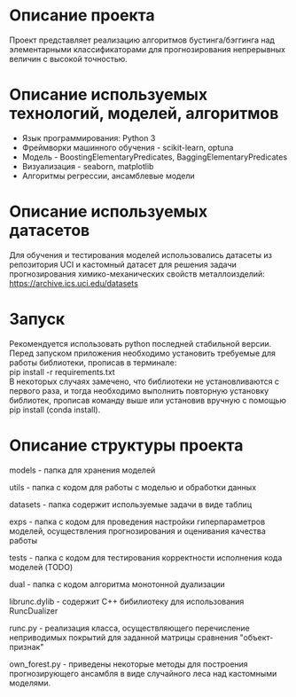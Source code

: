 # Описание проекта
Проект представляет реализацию алгоритмов бустинга/бэггинга над элементарными классификаторами для прогнозирования непрерывных величин с высокой точностью.

# Описание используемых технологий, моделей, алгоритмов
- Язык программирования: Python 3
- Фреймворки машинного обучения - scikit-learn, optuna
- Модель - BoostingElementaryPredicates, BaggingElementaryPredicates
- Визуализация - seaborn, matplotlib
- Алгоритмы регрессии, ансамблевые модели

# Описание используемых датасетов
Для обучения и тестирования моделей использовались датасеты из репозитория UCI и кастомный датасет для решения задачи прогнозирования химико-механических свойств металлоизделий:
https://archive.ics.uci.edu/datasets

# Запуск
Рекомендуется использовать python последней стабильной версии.
Перед запуском приложения необходимо установить требуемые для работы библиотеки, прописав в терминале: <br />
pip install -r requirements.txt <br />
В некоторых случаях замечено, что библиотеки не установливаются с первого раза, и тогда необходимо выполнить повторную установку библиотек, прописав команду выше или установив вручную с помощью pip install (conda install). <br />

# Описание структуры проекта
models - папка для хранения моделей

utils -  папка с кодом для работы с моделью и обработки данных

datasets - папка содержит используемые задачи в виде таблиц

exps - папка с кодом для проведения настройки гиперпараметров моделей, осуществления прогнозирования и оценивания качества работы

tests - папка с кодом для тестирования корректности исполнения кода моделей (TODO)

dual - папка с кодом алгоритма монотонной дуализации

librunc.dylib - содержит C++ бибилиотеку для использования RuncDualizer

runc.py - реализация класса, осуществляющего перечисление неприводимых покрытий для заданной матрицы сравнения "объект-признак"

own_forest.py - приведены некоторые методы для построения прогнозирующего ансамбля в виде случайного леса над кастомными моделями.
